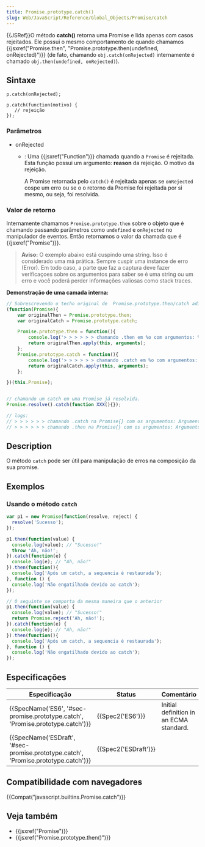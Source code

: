 ```yaml
---
title: Promise.prototype.catch()
slug: Web/JavaScript/Reference/Global_Objects/Promise/catch
---
```


{{JSRef}}O método **catch()** retorna uma Promise e lida apenas com casos rejeitados. Ele possui o mesmo comportamento de quando chamamos {{jsxref("Promise.then", "Promise.prototype.then(undefined, onRejected)")}} (de fato, chamando `obj.catch(onRejected)` internamente é chamado `obj.then(undefined, onRejected)`).

## Sintaxe

```
p.catch(onRejected);

p.catch(function(motivo) {
   // rejeição
});
```

### Parâmetros

- onRejected

  - : Uma {{jsxref("Function")}} chamada quando a `Promise` é rejeitada. Esta função possui um argumento:
    **reason** da rejeição.
    O motivo da rejeição.

    A Promise retornada pelo `catch()` é rejeitada apenas se `onRejected` cospe um erro ou se o o retorno da Promise foi rejeitada por si mesmo, ou seja, foi resolvida.

### Valor de retorno

Internamente chamamos `Promise.prototype.then` sobre o objeto que é chamando passando parâmetros como `undefined` e `onRejected` no manipulador de eventos. Então retornamos o valor da chamada que é {{jsxref("Promise")}}.

> **Aviso:** O exemplo abaixo está cuspindo uma string. Isso é considerado uma má prática. Sempre cuspir uma instance de erro (Error). Em todo caso, a parte que faz a captura deve fazer verificaçoes sobre os argumentos para saber se é uma string ou um erro e você poderá perder informações valiosas como stack traces.

**Demonstração de uma camada interna:**

```js
// Sobrescrevendo o techo original de  Promise.prototype.then/catch adicionando alguns logs
(function(Promise){
    var originalThen = Promise.prototype.then;
    var originalCatch = Promise.prototype.catch;

    Promise.prototype.then = function(){
        console.log('> > > > > > chamando .then em %o com argumentos: %o', this, arguments);
        return originalThen.apply(this, arguments);
    };
    Promise.prototype.catch = function(){
        console.log('> > > > > > chamando .catch em %o com argumentos: %o', this, arguments);
        return originalCatch.apply(this, arguments);
    };

})(this.Promise);


// chamando um catch em uma Promise já resolvida.
Promise.resolve().catch(function XXX(){});

// logs:
// > > > > > > chamando .catch na Promise{} com os argumentos: Arguments{1} [0: function XXX()]
// > > > > > > chamando .then na Promise{} com os argumentos: Arguments{2} [0: undefined, 1: function XXX()]
```

## Description

O método `catch` pode ser útil para manipulação de erros na composição da sua promise.

## Exemplos

### Usando o método `catch`

```js
var p1 = new Promise(function(resolve, reject) {
  resolve('Sucesso');
});

p1.then(function(value) {
  console.log(value); // "Sucesso!"
  throw 'Ah, não!';
}).catch(function(e) {
  console.log(e); // "Ah, não!"
}).then(function(){
  console.log('Após um catch, a sequencia é restaurada');
}, function () {
  console.log('Não engatilhado devido ao catch');
});

// O seguinte se comporta da mesma maneira que o anterior
p1.then(function(value) {
  console.log(value); // "Sucesso!"
  return Promise.reject('Ah, não!');
}).catch(function(e) {
  console.log(e); // "Ah, não!"
}).then(function(){
  console.log('Após um catch, a sequencia é restaurada');
}, function () {
  console.log('Não engatilhado devido ao catch');
});
```

## Especificações

| Especificação                                                                                                | Status                       | Comentário                              |
| ------------------------------------------------------------------------------------------------------------ | ---------------------------- | --------------------------------------- |
| {{SpecName('ES6', '#sec-promise.prototype.catch', 'Promise.prototype.catch')}}     | {{Spec2('ES6')}}         | Initial definition in an ECMA standard. |
| {{SpecName('ESDraft', '#sec-promise.prototype.catch', 'Promise.prototype.catch')}} | {{Spec2('ESDraft')}} |                                         |

## Compatibilidade com navegadores

{{Compat("javascript.builtins.Promise.catch")}}

## Veja também

- {{jsxref("Promise")}}
- {{jsxref("Promise.prototype.then()")}}
